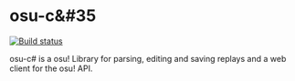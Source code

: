 # osu-c&#35

[![Build status](https://ci.appveyor.com/api/projects/status/mfjgct60b2smguyi?svg=true)](https://ci.appveyor.com/project/alex-j-butler/osu-csharp)

osu-c# is a osu! Library for parsing, editing and saving replays and a web client for the osu! API.
